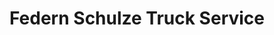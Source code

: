 ---
title: "Federn Schulze Truck Service"
url: /markersdorf/federn-schulze-truck-service/
shop: Allgemein
---